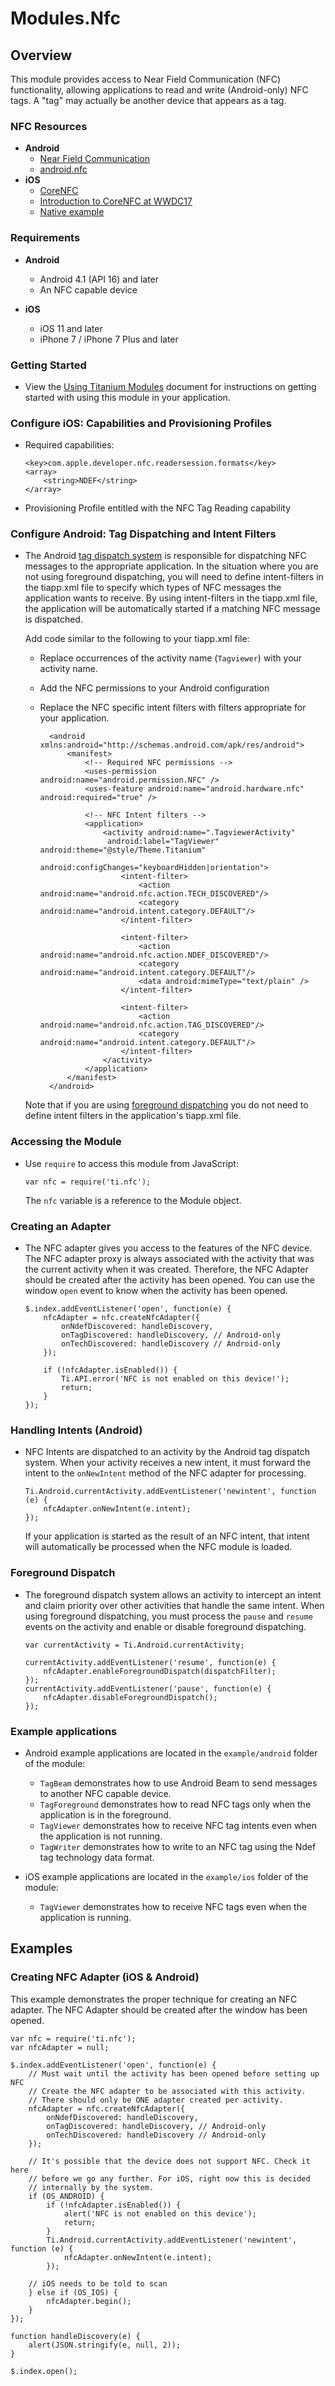 # Modules.Nfc

<TypeHeader/>

## Overview

This module provides access to Near Field Communication (NFC) functionality, 
allowing applications to read and write (Android-only) NFC tags. 
A "tag" may actually be another device that appears as a tag.

### NFC Resources

- **Android**
  - [Near Field Communication](http://developer.android.com/guide/topics/connectivity/nfc/index.html)
  - [android.nfc](http://developer.android.com/reference/android/nfc/package-summary.html)
- **iOS**
  - [CoreNFC](https://developer.apple.com/documentation/corenfc)
  - [Introduction to CoreNFC at WWDC17](https://developer.apple.com/videos/play/wwdc2017/718/)
  - [Native example](https://github.com/hansemannn/iOS11-NFC-Example)

### Requirements

- **Android**
  - Android 4.1 (API 16) and later
  - An NFC capable device

- **iOS**
  - iOS 11 and later
  - iPhone 7 / iPhone 7 Plus and later

### Getting Started

-   View the [Using Titanium Modules](http://docs.appcelerator.com/platform/latest/#!/guide/Using_Titanium_Modules) 
    document for instructions on getting started with using this module in your application.
    
### Configure iOS: Capabilities and Provisioning Profiles

-   Required capabilities:
  
        <key>com.apple.developer.nfc.readersession.formats</key>
        <array>
            <string>NDEF</string>
        </array>

-   Provisioning Profile entitled with the NFC Tag Reading capability

### Configure Android: Tag Dispatching and Intent Filters

-   The Android [tag dispatch system](http://developer.android.com/guide/topics/connectivity/nfc/nfc.html#tag-dispatch)
    is responsible for dispatching NFC messages to the appropriate application. In the
    situation where you are not using foreground dispatching, you will need to define intent-filters in the 
    tiapp.xml file to specify which types of NFC messages the application wants to receive. By using intent-filters in
    the tiapp.xml file, the application will be automatically started if a matching
    NFC message is dispatched. 

    Add code similar to the following to your tiapp.xml file:

    - Replace occurrences of the activity name (`Tagviewer`) with your activity name.
    - Add the NFC permissions to your Android configuration
    - Replace the NFC specific intent filters with filters appropriate for your application.

            <android xmlns:android="http://schemas.android.com/apk/res/android">
                <manifest>
                    <!-- Required NFC permissions -->
                    <uses-permission android:name="android.permission.NFC" />
                    <uses-feature android:name="android.hardware.nfc" android:required="true" /> 
                    
                    <!-- NFC Intent filters -->
                    <application>
                        <activity android:name=".TagviewerActivity"
                         android:label="TagViewer" android:theme="@style/Theme.Titanium"
                         android:configChanges="keyboardHidden|orientation">
                            <intent-filter>
                                <action android:name="android.nfc.action.TECH_DISCOVERED"/>
                                <category android:name="android.intent.category.DEFAULT"/>
                            </intent-filter>

                            <intent-filter>
                                <action android:name="android.nfc.action.NDEF_DISCOVERED"/>
                                <category android:name="android.intent.category.DEFAULT"/>
                                <data android:mimeType="text/plain" />
                            </intent-filter>

                            <intent-filter>
                                <action android:name="android.nfc.action.TAG_DISCOVERED"/>
                                <category android:name="android.intent.category.DEFAULT"/>
                            </intent-filter>
                        </activity>
                    </application>
                </manifest>
            </android>

    Note that if you are using [foreground dispatching](http://developer.android.com/guide/topics/connectivity/nfc/advanced-nfc.html#foreground-dispatch)
    you do not need to define intent filters in the application's tiapp.xml file.

### Accessing the Module

-   Use `require` to access this module from JavaScript:

        var nfc = require('ti.nfc');

    The `nfc` variable is a reference to the Module object.

### Creating an Adapter

-   The NFC adapter gives you access to the features of the NFC device. The NFC adapter proxy is always
    associated with the activity that was the current activity when it was created. Therefore, the NFC 
    Adapter should be created after the activity has been opened. You can use the window `open` event to know
    when the activity has been opened. 

        $.index.addEventListener('open', function(e) {
            nfcAdapter = nfc.createNfcAdapter({
                onNdefDiscovered: handleDiscovery,
                onTagDiscovered: handleDiscovery, // Android-only
                onTechDiscovered: handleDiscovery // Android-only
            });

            if (!nfcAdapter.isEnabled()) {
                Ti.API.error('NFC is not enabled on this device!');
                return;
            }
        });

### Handling Intents (Android)

-   NFC Intents are dispatched to an activity by the Android tag dispatch system. When your activity receives a new intent,
    it must forward the intent to the `onNewIntent` method of the NFC adapter for processing.

        
        Ti.Android.currentActivity.addEventListener('newintent', function (e) {
            nfcAdapter.onNewIntent(e.intent);
        });

    If your application is started as the result of an NFC intent, that intent will automatically be processed when the
    NFC module is loaded.

### Foreground Dispatch

-   The foreground dispatch system allows an activity to intercept an intent and claim priority over other activities that handle the same intent.
    When using foreground dispatching, you must process the `pause` and `resume` events on the activity and enable or disable
    foreground dispatching.

        var currentActivity = Ti.Android.currentActivity;

        currentActivity.addEventListener('resume', function(e) {
            nfcAdapter.enableForegroundDispatch(dispatchFilter);
        });
        currentActivity.addEventListener('pause', function(e) {
            nfcAdapter.disableForegroundDispatch();
        });

### Example applications

-   Android example applications are located in the `example/android` folder of the module:

    - `TagBeam` demonstrates how to use Android Beam to send messages to another NFC capable device.
    - `TagForeground` demonstrates how to read NFC tags only when the application is in the foreground.
    - `TagViewer` demonstrates how to receive NFC tag intents even when the application is not running.
    - `TagWriter` demonstrates how to write to an NFC tag using the Ndef tag technology data format.
    
-   iOS example applications are located in the `example/ios` folder of the module:
    
    - `TagViewer` demonstrates how to receive NFC tags even when the application is running.

## Examples

### Creating NFC Adapter (iOS & Android)

This example demonstrates the proper technique for creating an NFC adapter. 
The NFC Adapter should be created after the window has been opened.

    var nfc = require('ti.nfc');
    var nfcAdapter = null;

    $.index.addEventListener('open', function(e) {
        // Must wait until the activity has been opened before setting up NFC
        // Create the NFC adapter to be associated with this activity. 
        // There should only be ONE adapter created per activity.
        nfcAdapter = nfc.createNfcAdapter({
            onNdefDiscovered: handleDiscovery,
            onTagDiscovered: handleDiscovery, // Android-only
            onTechDiscovered: handleDiscovery // Android-only
        });

        // It's possible that the device does not support NFC. Check it here
        // before we go any further. For iOS, right now this is decided 
        // internally by the system. 
        if (OS_ANDROID) {
            if (!nfcAdapter.isEnabled()) {
                alert('NFC is not enabled on this device');
                return;
            }
            Ti.Android.currentActivity.addEventListener('newintent', function (e) {
                nfcAdapter.onNewIntent(e.intent);
            });
            
        // iOS needs to be told to scan
        } else if (OS_IOS) {
            nfcAdapter.begin();
        }
    });
    
    function handleDiscovery(e) {
        alert(JSON.stringify(e, null, 2));
    }

    $.index.open();

<ApiDocs/>
